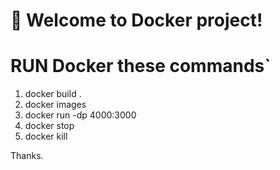 # 🚀 Welcome to Docker project!

# RUN Docker these commands`

1. docker build . <container id>
2. docker images
3. docker run -dp 4000:3000 <container id>
4. docker stop <container id>
5. docker kill <container id>

Thanks.